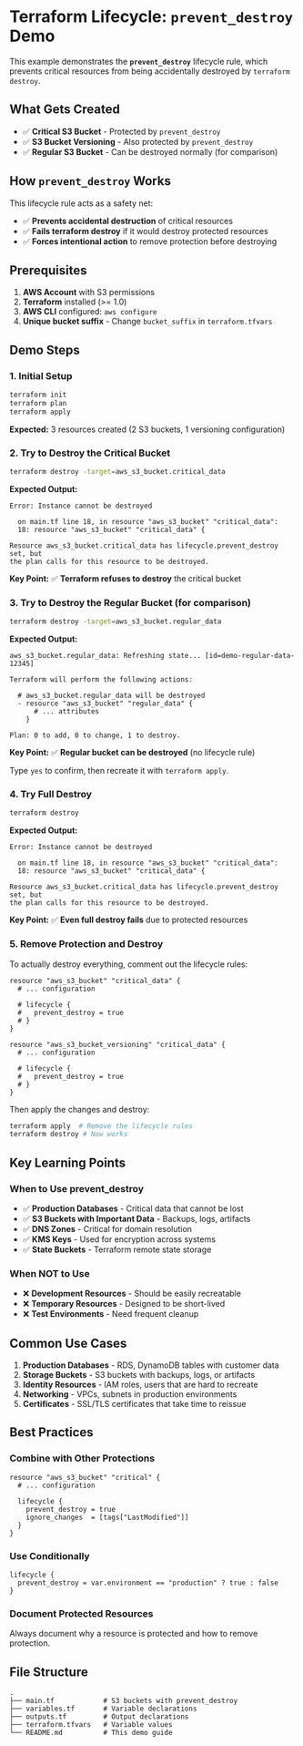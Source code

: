 # Terraform Lifecycle: `prevent_destroy` Demo

This example demonstrates the **`prevent_destroy`** lifecycle rule, which prevents critical resources from being accidentally destroyed by `terraform destroy`.

## What Gets Created

- ✅ **Critical S3 Bucket** - Protected by `prevent_destroy`
- ✅ **S3 Bucket Versioning** - Also protected by `prevent_destroy`
- ✅ **Regular S3 Bucket** - Can be destroyed normally (for comparison)

## How `prevent_destroy` Works

This lifecycle rule acts as a safety net:
- ✅ **Prevents accidental destruction** of critical resources
- ✅ **Fails terraform destroy** if it would destroy protected resources
- ✅ **Forces intentional action** to remove protection before destroying

## Prerequisites

1. **AWS Account** with S3 permissions
2. **Terraform** installed (>= 1.0)
3. **AWS CLI** configured: `aws configure`
4. **Unique bucket suffix** - Change `bucket_suffix` in `terraform.tfvars`

## Demo Steps

### 1. Initial Setup
```bash
terraform init
terraform plan
terraform apply
```

**Expected:** 3 resources created (2 S3 buckets, 1 versioning configuration)

### 2. Try to Destroy the Critical Bucket
```bash
terraform destroy -target=aws_s3_bucket.critical_data
```

**Expected Output:**
```
Error: Instance cannot be destroyed

  on main.tf line 18, in resource "aws_s3_bucket" "critical_data":
  18: resource "aws_s3_bucket" "critical_data" {

Resource aws_s3_bucket.critical_data has lifecycle.prevent_destroy set, but
the plan calls for this resource to be destroyed.
```

**Key Point:** ✅ **Terraform refuses to destroy** the critical bucket

### 3. Try to Destroy the Regular Bucket (for comparison)
```bash
terraform destroy -target=aws_s3_bucket.regular_data
```

**Expected Output:**
```
aws_s3_bucket.regular_data: Refreshing state... [id=demo-regular-data-12345]

Terraform will perform the following actions:

  # aws_s3_bucket.regular_data will be destroyed
  - resource "aws_s3_bucket" "regular_data" {
      # ... attributes
    }

Plan: 0 to add, 0 to change, 1 to destroy.
```

**Key Point:** ✅ **Regular bucket can be destroyed** (no lifecycle rule)

Type `yes` to confirm, then recreate it with `terraform apply`.

### 4. Try Full Destroy
```bash
terraform destroy
```

**Expected Output:**
```
Error: Instance cannot be destroyed

  on main.tf line 18, in resource "aws_s3_bucket" "critical_data":
  18: resource "aws_s3_bucket" "critical_data" {

Resource aws_s3_bucket.critical_data has lifecycle.prevent_destroy set, but
the plan calls for this resource to be destroyed.
```

**Key Point:** ✅ **Even full destroy fails** due to protected resources

### 5. Remove Protection and Destroy
To actually destroy everything, comment out the lifecycle rules:

```hcl
resource "aws_s3_bucket" "critical_data" {
  # ... configuration

  # lifecycle {
  #   prevent_destroy = true
  # }
}

resource "aws_s3_bucket_versioning" "critical_data" {
  # ... configuration

  # lifecycle {
  #   prevent_destroy = true
  # }
}
```

Then apply the changes and destroy:
```bash
terraform apply  # Remove the lifecycle rules
terraform destroy # Now works
```

## Key Learning Points

### **When to Use prevent_destroy**
- ✅ **Production Databases** - Critical data that cannot be lost
- ✅ **S3 Buckets with Important Data** - Backups, logs, artifacts
- ✅ **DNS Zones** - Critical for domain resolution
- ✅ **KMS Keys** - Used for encryption across systems
- ✅ **State Buckets** - Terraform remote state storage

### **When NOT to Use**
- ❌ **Development Resources** - Should be easily recreatable
- ❌ **Temporary Resources** - Designed to be short-lived
- ❌ **Test Environments** - Need frequent cleanup

## Common Use Cases

1. **Production Databases** - RDS, DynamoDB tables with customer data
2. **Storage Buckets** - S3 buckets with backups, logs, or artifacts
3. **Identity Resources** - IAM roles, users that are hard to recreate
4. **Networking** - VPCs, subnets in production environments
5. **Certificates** - SSL/TLS certificates that take time to reissue

## Best Practices

### **Combine with Other Protections**
```hcl
resource "aws_s3_bucket" "critical" {
  # ... configuration
  
  lifecycle {
    prevent_destroy = true
    ignore_changes  = [tags["LastModified"]]
  }
}
```

### **Use Conditionally**
```hcl
lifecycle {
  prevent_destroy = var.environment == "production" ? true : false
}
```

### **Document Protected Resources**
Always document why a resource is protected and how to remove protection.

## File Structure

```
.
├── main.tf            # S3 buckets with prevent_destroy
├── variables.tf       # Variable declarations
├── outputs.tf         # Output declarations
├── terraform.tfvars   # Variable values
└── README.md          # This demo guide
``` 